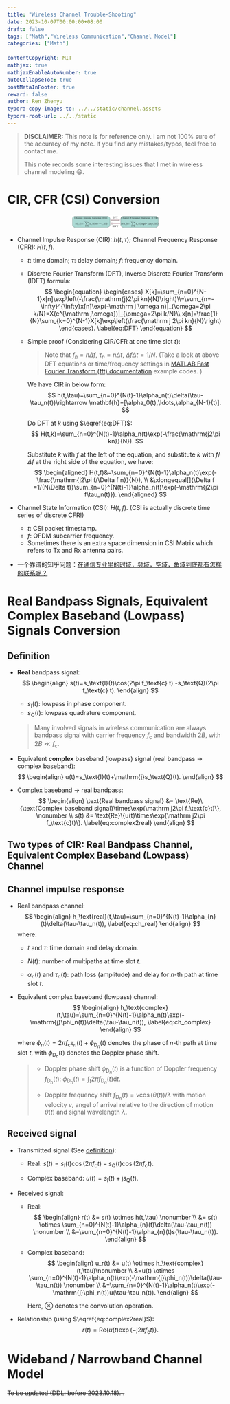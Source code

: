 ```yaml
---
title: "Wireless Channel Trouble-Shooting"
date: 2023-10-07T00:00:00+08:00
draft: false
tags: ["Math","Wireless Communication","Channel Model"]
categories: ["Math"]

contentCopyright: MIT
mathjax: true
mathjaxEnableAutoNumber: true
autoCollapseToc: true
postMetaInFooter: true
reward: false
author: Ren Zhenyu
typora-copy-images-to: ../../static/channel.assets
typora-root-url: ../../static
---
```


>**DISCLAIMER:** This note is for reference only. I am not 100% sure of the accuracy of my note. If you find any mistakes/typos, feel free to contact me.
>
>This note records some interesting issues that I met in wireless channel modeling :smile:.

# CIR, CFR (CSI) Conversion

<center><img src="/channel.assets/channel.png" alt="channel" style="zoom: 20%;" /></center>

+ Channel Impulse Response (CIR): $h(t,\tau)$; Channel Frequency Response (CFR): $H(t,f)$.

  + $t$: time domain; $\tau$: delay domain; $f$: frequency domain.

  + Discrete Fourier Transform (DFT), Inverse Discrete Fourier Transform (IDFT) formula:
    $$
    \begin{equation}
    \begin{cases}
    X[k]=\sum_{n=0}^{N-1}x[n]\exp\left(-\frac{\mathrm{j}2\pi kn}{N}\right)\\=\sum_{n=-\infty}^{\infty}x[n]\exp(-\mathrm j \omega n)|_{\omega=2\pi k/N}=X(e^{\mathrm j\omega})|_{\omega=2\pi k/N}\\
    x[n]=\frac{1}{N}\sum_{k=0}^{N-1}X[k]\exp\left(\frac{\mathrm j 2\pi kn}{N}\right)
    \end{cases}.
    \label{eq:DFT}
    \end{equation}
    $$
    
  + Simple proof (Considering CIR/CFR at one time slot $t$):

    > Note that $f_n=n\Delta f$, $\tau_n=n\Delta t$, $\Delta f\Delta t=1/N$. (Take a look at above DFT equations or time/frequency settings in  [MATLAB Fast Fourier Transform (fft) documentation](https://www.mathworks.com/help/matlab/ref/fft.html) example codes. )

    We have CIR in below form:
    $$
    h(t,\tau)=\sum_{n=0}^{N(t)-1}\alpha_n(t)\delta(\tau-\tau_n(t))\rightarrow \mathbf{h}=[\alpha_0(t),\ldots,\alpha_{N-1}(t)].
    $$

    Do DFT at $k$ using $\eqref{eq:DFT}$:                                                                                                                      
    $$
    H(t,k)=\sum_{n=0}^{N(t)-1}\alpha_n(t)\exp(-\frac{\mathrm{j2\pi kn}}{N}).
    $$

    Substitute $k$ with $f$ at the left of the equation, and substitute $k$ with $f/\Delta f$ at the right side of the equation, we have:
    $$
    \begin{aligned}
    H(t,f)&=\sum_{n=0}^{N(t)-1}\alpha_n(t)\exp(-\frac{\mathrm{j2\pi f/\Delta f n}}{N}), \\
    &\xlongequal[]{\Delta f =1/(N\Delta t)}\sum_{n=0}^{N(t)-1}\alpha_n(t)\exp(-\mathrm{j2\pi f\tau_n(t)}).
    \end{aligned}
    $$

+ Channel State Information (CSI): $H(t,f)$. (CSI is actually discrete time series of discrete CFR!)

  + $t$: CSI packet timestamp.
  + $f$: OFDM subcarrier frequency.
  + Sometimes there is an extra space dimension in CSI Matrix which refers to Tx and Rx antenna pairs.

+ 一个靠谱的知乎问题：[在通信专业里的时域，频域，空域，角域到底都有怎样的联系呢？](https://www.zhihu.com/question/315208907/answer/2742955196)

# Real Bandpass Signals, Equivalent Complex Baseband (Lowpass) Signals Conversion

## Definition

+ **Real** bandpass signal:
  $$
  \begin{align}
  s(t)=s_\text{I}(t)\cos(2\pi f_\text{c} t) -s_\text{Q}(2\pi f_\text{c} t).
  \end{align}
  $$
  
  + $s_\text{I}(t)$: lowpass in phase component.
  + $s_\text{Q}(t)$: lowpass quadrature component.

  > Many involved signals in wireless communication are always bandpass signal with carrier frequency $f_\text{c}$ and bandwidth $2B$, with $2B \ll f_\text{c}$.
  
+ Equivalent **complex** baseband (lowpass) signal (real bandpass $\rightarrow$ complex baseband):
  $$
  \begin{align}
  u(t)=s_\text{I}(t)+\mathrm{j}s_\text{Q}(t).
  \end{align}
  $$
  
+ Complex baseband $\rightarrow$ real bandpass:
  $$
  \begin{align}
  \text{Real bandpass signal} &= \text{Re}\{\text{Complex baseband signal}\times\exp(\mathrm j2\pi f_\text{c}t)\}, \nonumber \\
  s(t) &= \text{Re}\{u(t)\times\exp(\mathrm j2\pi f_\text{c}t)\}.
  \label{eq:complex2real}
  \end{align}
  $$

## Two types of CIR: Real Bandpass Channel, Equivalent Complex Baseband (Lowpass) Channel

## Channel impulse response

+ Real bandpass channel:
  $$
  \begin{align}
  h_\text{real}(t,\tau)=\sum_{n=0}^{N(t)-1}\alpha_{n}(t)\delta(\tau-\tau_n(t)),
  \label{eq:ch_real}
  \end{align}
  $$
  where:
  
  + $t$ and $\tau$: time domain and delay domain.
  
  + $N(t)$: number of multipaths at time slot $t$.
  + $\alpha_n(t)$ and $\tau_n(t)$: path loss (amplitude) and delay for $n$-th path at time slot $t$.
  
+ Equivalent complex baseband (lowpass) channel:
  $$
  \begin{align}
  h_\text{complex}(t,\tau)=\sum_{n=0}^{N(t)-1}\alpha_n(t)\exp(-\mathrm{j}\phi_n(t))\delta(\tau-\tau_n(t)),
  \label{eq:ch_complex}
  \end{align}
  $$
  
  where $\phi_n(t)=2\pi f_\text{c} \tau_n(t)+\phi_{\text{D}_n}(t)$ denotes the phase of $n$-th path at time slot $t$, with $\phi_{\text{D}_n}(t)$ denotes the Doppler phase shift.
  
  > + Doppler phase shift $\phi_{\text{D}_n}(t)$ is a function of Doppler frequency $f_{\text{D}_n}(t)$: $\phi_{\text{D}_n}(t)=\int_t 2\pi f_{\text{D}_n}(t) \mathrm d t$.
  >
  > + Doppler frequency shift $f_{\text{D}_n}(t)=v\cos(\theta(t))/\lambda$ with motion velocity $v$, angel of arrival relative to the direction of motion $\theta(t)$ and signal wavelength $\lambda$.

## Received signal

+ Transmitted signal (See [definition](#definition)): 

  + Real: $s(t)=s_\text{I}(t)\cos(2\pi f_\text{c}t)-s_\text{Q}(t)\cos(2\pi f_\text{c}t)$.

  + Complex baseband: $u(t)=s_\text{I}(t)+\mathrm{j}s_\text{Q}(t)$.

+ Received signal:

  + Real: 
    $$
    \begin{align}
    r(t) &= s(t) \otimes h(t,\tau) \nonumber \\
    &= s(t) \otimes \sum_{n=0}^{N(t)-1}\alpha_{n}(t)\delta(\tau-\tau_n(t)) \nonumber \\
    &=\sum_{n=0}^{N(t)-1}\alpha_{n}(t)s(\tau-\tau_n(t)).
    \end{align}
    $$
    
  + Complex baseband:
    $$
    \begin{align}
    u_r(t) &= u(t) \otimes h_\text{complex}(t,\tau)\nonumber \\
    &=u(t) \otimes \sum_{n=0}^{N(t)-1}\alpha_n(t)\exp(-\mathrm{j}\phi_n(t))\delta(\tau-\tau_n(t)) \nonumber \\
    &=\sum_{n=0}^{N(t)-1}\alpha_n(t)\exp(-\mathrm{j}\phi_n(t))u(\tau-\tau_n(t)).
    \end{align}
    $$
    
    Here, $\otimes$ denotes the convolution operation.
  
+ Relationship (using $\eqref{eq:complex2real}$): 
  $$
  r(t)=\text{Re}\left\{u(t)\exp(-\mathrm{j}2\pi f_\text{c}t)\right\}.
  $$

# Wideband / Narrowband Channel Model

~~To be updated (DDL: before 2023.10.18)...~~ 





